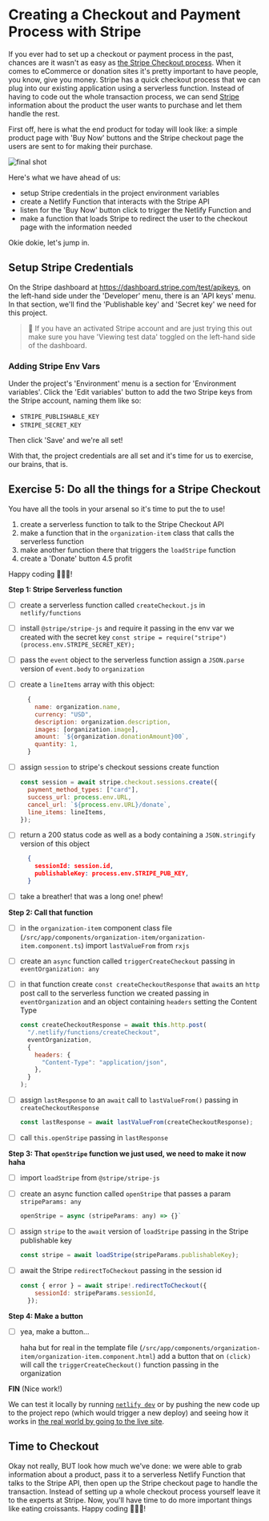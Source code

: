 # Creating a Checkout and Payment Process with Stripe

If you ever had to set up a checkout or payment process in the past, chances are it wasn't as easy as [the Stripe Checkout process](https://stripe.com/docs/payments/checkout). When it comes to eCommerce or donation sites it's pretty important to have people, you know, give you money. Stripe has a quick checkout process that we can plug into our existing application using a serverless function. Instead of having to code out the whole transaction process, we can send [Stripe](https://stripe.com/) information about the product the user wants to purchase and let them handle the rest.

First off, here is what the end product for today will look like: a simple product page with 'Buy Now' buttons and the Stripe checkout page the users are sent to for making their purchase.

![final shot](https://res.cloudinary.com/dzkoxrsdj/image/upload/v1638391249/Screen_Shot_2021-12-01_at_2.40.04_PM_fzmjay.jpg)

Here's what we have ahead of us:

- setup Stripe credentials in the project environment variables
- create a Netlify Function that interacts with the Stripe API
- listen for the 'Buy Now' button click to trigger the Netlify Function and
- make a function that loads Stripe to redirect the user to the checkout page with the information needed

Okie dokie, let's jump in.

## Setup Stripe Credentials

On the Stripe dashboard at <https://dashboard.stripe.com/test/apikeys>, on the left-hand side under the 'Developer' menu, there is an 'API keys' menu. In that section, we'll find the 'Publishable key' and 'Secret key' we need for this project.

> 🚨 If you have an activated Stripe account and are just trying this out make sure you have 'Viewing test data' toggled on the left-hand side of the dashboard.

### Adding Stripe Env Vars

Under the project's 'Environment' menu is a section for 'Environment variables'. Click the 'Edit variables' button to add the two Stripe keys from the Stripe account, naming them like so:

- `STRIPE_PUBLISHABLE_KEY`
- `STRIPE_SECRET_KEY`

Then click 'Save' and we're all set!

With that, the project credentials are all set and it's time for us to exercise, our brains, that is.

## Exercise 5: Do all the things for a Stripe Checkout

You have all the tools in your arsenal so it's time to put the to use!

1. create a serverless function to talk to the Stripe Checkout API
2. make a function that in the `organization-item` class that calls the serverless function
3. make another function there that triggers the `loadStripe` function
4. create a 'Donate' button
   4.5 profit

Happy coding 👩🏻‍💻!

**Step 1: Stripe Serverless function**

- [ ] create a serverless function called `createCheckout.js` in `netlify/functions`

- [ ] install `@stripe/stripe-js` and require it passing in the env var we created with the secret key
      `const stripe = require("stripe")(process.env.STRIPE_SECRET_KEY);`

- [ ] pass the `event` object to the serverless function assign a `JSON.parse` version of `event.body` to `organization`

- [ ] create a `lineItems` array with this object:

  ```js
    {
      name: organization.name,
      currency: "USD",
      description: organization.description,
      images: [organization.image],
      amount: `${organization.donationAmount}00`,
      quantity: 1,
    }
  ```

- [ ] assign `session` to stripe's checkout sessions create function

  ```js
  const session = await stripe.checkout.sessions.create({
    payment_method_types: ["card"],
    success_url: process.env.URL,
    cancel_url: `${process.env.URL}/donate`,
    line_items: lineItems,
  });
  ```

- [ ] return a 200 status code as well as a body containing a `JSON.stringify` version of this object

  ```json
    {
      sessionId: session.id,
      publishableKey: process.env.STRIPE_PUB_KEY,
    }
  ```

- [ ] take a breather! that was a long one! phew!

**Step 2: Call that function**

- [ ] in the `organization-item` component class file (`/src/app/components/organization-item/organization-item.component.ts`) import `lastValueFrom` from `rxjs`

- [ ] create an `async` function called `triggerCreateCheckout` passing in `eventOrganization: any`

- [ ] in that function create `const createCheckoutResponse` that `await`s an `http` post call to the serverless function we created passing in `eventOrganization` and an object containing `headers` setting the Content Type

  ```js
  const createCheckoutResponse = await this.http.post(
    "/.netlify/functions/createCheckout",
    eventOrganization,
    {
      headers: {
        "Content-Type": "application/json",
      },
    }
  );
  ```

- [ ] assign `lastResponse` to an `await` call to `lastValueFrom()` passing in `createCheckoutResponse`

  ```js
  const lastResponse = await lastValueFrom(createCheckoutResponse);
  ```

- [ ] call `this.openStripe` passing in `lastResponse`

**Step 3: That `openStripe` function we just used, we need to make it now haha**

- [ ] import `loadStripe` from `@stripe/stripe-js`

- [ ] create an async function called `openStripe` that passes a param `stripeParams: any`

  ```js
  openStripe = async (stripeParams: any) => {}`
  ```

- [ ] assign `stripe` to the `await` version of `loadStripe` passing in the Stripe publishable key

  ```js
  const stripe = await loadStripe(stripeParams.publishableKey);
  ```

- [ ] await the Stripe `redirectToCheckout` passing in the session id

  ```js
  const { error } = await stripe!.redirectToCheckout({
      sessionId: stripeParams.sessionId,
    });
  ```

**Step 4: Make a button**

- [ ] yea, make a button...

  haha but for real in the template file (`/src/app/components/organization-item/organization-item.component.html`) add a button that on `(click)` will call the `triggerCreateCheckout()` function passing in the organization

**FIN** (Nice work!)

We can test it locally by running [`netlify dev`](https://ntl.fyi/3gKIs8y) or by pushing the new code up to the project repo (which would trigger a new deploy) and seeing how it works in [the real world by going to the live site](https://serverless-angular-workshop.netlify.app/).

## Time to Checkout

Okay not really, BUT look how much we've done: we were able to grab information about a product, pass it to a serverless Netlify Function that talks to the Stripe API, then open up the Stripe checkout page to handle the transaction. Instead of setting up a whole checkout process yourself leave it to the experts at Stripe. Now, you'll have time to do more important things like eating croissants. Happy coding 👩🏻‍💻!
